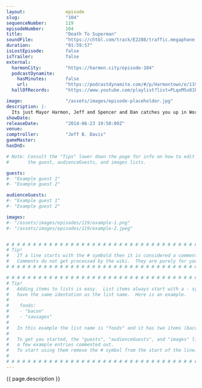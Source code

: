```yaml
---
layout:               episode
slug:                 "104"
sequenceNumber:       119
episodeNumber:        104
title:                "Death To Superman"
soundFile:            "https://chtbl.com/track/E2288/traffic.megaphone.fm/STA2790185279.mp3?updated=1556326540"
duration:             "01:59:57"
isLostEpisode:        false
isTrailer:            false
external:
  harmonCity:         "https://harmon.city/episode-104"
  podcastDynamite:
    hasMinutes:       false
    url:              "https://podcastdynamite.com/#/p/Harmontown/e/119/104"
  hallOfRecords:      "https://www.youtube.com/playlist?list=PLqxM5x81hNOZz3N9SAW8h2A06vdxKf4zG"

image:                "/assets/images/episode-placeholder.jpg"
description: |-
  Its just Mayor Harmon, Jeff and Spencer and Dan catches you up in World Cup corner and later, Dan improvises his own Superman movie. In D&D, the gang becomes a literal gang and finally loots.
showDate:             
releaseDate:          "2014-06-23 19:50:00Z"
venue:                
comptroller:          "Jeff B. Davis"
gameMaster:           
hasDnD:               

# Note: Consult the "Tips" lower down the page for info on how to edit
#       the guest, audienceGuests, and images lists.

guests:
#- "Example guest 1"
#- "Example guest 2"

audienceGuests:
#- "Example guest 1"
#- "Example guest 2"

images:
#- "/assets/images/episodes/119/example-1.png"
#- "/assets/images/episodes/119/example-2.jpeg"


# # # # # # # # # # # # # # # # # # # # # # # # # # # # # # # # # # # # # # # # # # # # #
# Tip!
#   If a line starts with the # symbold then it is considered a comment.
#   Comments do not get processed by the wiki.  They are purely for your information.
# # # # # # # # # # # # # # # # # # # # # # # # # # # # # # # # # # # # # # # # # # # # #

# # # # # # # # # # # # # # # # # # # # # # # # # # # # # # # # # # # # # # # # # # # # #
# Tip!
#   Adding items to lists is easy.  List items always start with a - symbol and have
#   have the same identation as the list name.  Here is an example.
#
#    foods:
#    - "bacon"
#    - "sausages"
#
#   In this example the list name is "foods" and it has two items (bacon, and sausages).
#
#   To get you started, the "guests", "audienceGuests", and "images" lists below have
#   a few example entries commented out.
#   To start using them remove the # symbol from the start of the line.
#
# # # # # # # # # # # # # # # # # # # # # # # # # # # # # # # # # # # # # # # # # # # # #
---
```


<!-- The episode description will be rendered here -->
{{ page.description }}

<!-- Add your content BELOW here -->
<!-- vvvvvvvvvvvvvvvvvvvvvvvvvvv -->




<!-- ^^^^^^^^^^^^^^^^^^^^^^^^^^^ -->
<!-- Add your content ABOVE here -->

<!-- The episode gallery will be rendered here -->